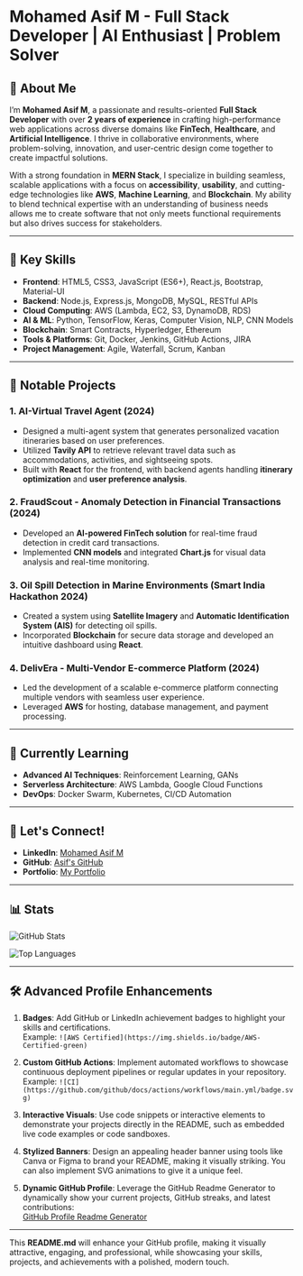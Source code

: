 # Mohamed Asif M - Full Stack Developer | AI Enthusiast | Problem Solver

## 👋 About Me

I’m **Mohamed Asif M**, a passionate and results-oriented **Full Stack Developer** with over **2 years of experience** in crafting high-performance web applications across diverse domains like **FinTech**, **Healthcare**, and **Artificial Intelligence**. I thrive in collaborative environments, where problem-solving, innovation, and user-centric design come together to create impactful solutions.

With a strong foundation in **MERN Stack**, I specialize in building seamless, scalable applications with a focus on **accessibility**, **usability**, and cutting-edge technologies like **AWS**, **Machine Learning**, and **Blockchain**. My ability to blend technical expertise with an understanding of business needs allows me to create software that not only meets functional requirements but also drives success for stakeholders.

---

## 💼 Key Skills

- **Frontend**: HTML5, CSS3, JavaScript (ES6+), React.js, Bootstrap, Material-UI
- **Backend**: Node.js, Express.js, MongoDB, MySQL, RESTful APIs
- **Cloud Computing**: AWS (Lambda, EC2, S3, DynamoDB, RDS)
- **AI & ML**: Python, TensorFlow, Keras, Computer Vision, NLP, CNN Models
- **Blockchain**: Smart Contracts, Hyperledger, Ethereum
- **Tools & Platforms**: Git, Docker, Jenkins, GitHub Actions, JIRA
- **Project Management**: Agile, Waterfall, Scrum, Kanban

---

## 🚀 Notable Projects

### 1. **AI-Virtual Travel Agent** (2024)
- Designed a multi-agent system that generates personalized vacation itineraries based on user preferences.
- Utilized **Tavily API** to retrieve relevant travel data such as accommodations, activities, and sightseeing spots.
- Built with **React** for the frontend, with backend agents handling **itinerary optimization** and **user preference analysis**.
  
### 2. **FraudScout - Anomaly Detection in Financial Transactions** (2024)
- Developed an **AI-powered FinTech solution** for real-time fraud detection in credit card transactions.
- Implemented **CNN models** and integrated **Chart.js** for visual data analysis and real-time monitoring.

### 3. **Oil Spill Detection in Marine Environments** (Smart India Hackathon 2024)
- Created a system using **Satellite Imagery** and **Automatic Identification System (AIS)** for detecting oil spills.
- Incorporated **Blockchain** for secure data storage and developed an intuitive dashboard using **React**.

### 4. **DelivEra - Multi-Vendor E-commerce Platform** (2024)
- Led the development of a scalable e-commerce platform connecting multiple vendors with seamless user experience.
- Leveraged **AWS** for hosting, database management, and payment processing.

---

## 🌱 Currently Learning

- **Advanced AI Techniques**: Reinforcement Learning, GANs
- **Serverless Architecture**: AWS Lambda, Google Cloud Functions
- **DevOps**: Docker Swarm, Kubernetes, CI/CD Automation

---

## 🔗 Let's Connect!

- **LinkedIn**: [Mohamed Asif M](https://www.linkedin.com/in/mohamed-asif-m/)
- **GitHub**: [Asif's GitHub](https://github.com/asif-profile)
- **Portfolio**: [My Portfolio](https://myportfolio.com/asif)

---

## 📊 Stats

![GitHub Stats](https://github-readme-stats.vercel.app/api?username=asif-mp3&show_icons=true&theme=radical)

![Top Languages](https://github-readme-stats.vercel.app/api/top-langs/?username=asif-mp3&layout=compact&theme=radical)

---

## 🛠 Advanced Profile Enhancements

1. **Badges**: Add GitHub or LinkedIn achievement badges to highlight your skills and certifications.  
   Example: `![AWS Certified](https://img.shields.io/badge/AWS-Certified-green)`

2. **Custom GitHub Actions**: Implement automated workflows to showcase continuous deployment pipelines or regular updates in your repository.  
   Example: `![CI](https://github.com/github/docs/actions/workflows/main.yml/badge.svg)`

3. **Interactive Visuals**: Use code snippets or interactive elements to demonstrate your projects directly in the README, such as embedded live code examples or code sandboxes.

4. **Stylized Banners**: Design an appealing header banner using tools like Canva or Figma to brand your README, making it visually striking. You can also implement SVG animations to give it a unique feel.

5. **Dynamic GitHub Profile**: Leverage the GitHub Readme Generator to dynamically show your current projects, GitHub streaks, and latest contributions:  
   [GitHub Profile Readme Generator](https://arturssmirnovs.github.io/github-profile-readme-generator/)

---

This **README.md** will enhance your GitHub profile, making it visually attractive, engaging, and professional, while showcasing your skills, projects, and achievements with a polished, modern touch.


